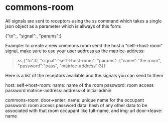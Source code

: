 # commons-room

All signals are sent to receptors using the ss command which takes a single json object as a parameter which is allways of this form:

  {"to":<address-integer>, "signal":<signal-name>, "params":<signal-dependent-params>}

Example: to create a new commons room send the host a "self->host-room" signal, make sure to use your user address as the matrice-address:

  > ss {"to":0, "signal":"self->host-room", "params": {"name":"the room", "password":"pass", "matrice-address":3}}

Here is a list of the receptors available and the signals you can send to them

host:
  self->host-room:
    name: name of the room
    password: room access password
    matrice-address: address of initial admin
    

commons-room:
  door->enter:
    name: unique name for the occupant
    password: room access password
    data: hash of any other data to be associated with that room occupant like full-name, and img-url
  door->leave: name
